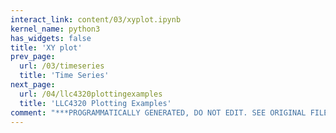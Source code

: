```yaml
---
interact_link: content/03/xyplot.ipynb
kernel_name: python3
has_widgets: false
title: 'XY plot'
prev_page:
  url: /03/timeseries
  title: 'Time Series'
next_page:
  url: /04/llc4320plottingexamples
  title: 'LLC4320 Plotting Examples'
comment: "***PROGRAMMATICALLY GENERATED, DO NOT EDIT. SEE ORIGINAL FILES IN /content***"
---
```

